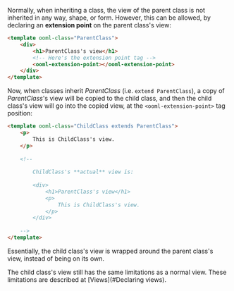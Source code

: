 Normally, when inheriting a class, the view of the parent class is not inherited in any way, shape, or form. However, this can be allowed, by declaring an **extension point** on the parent class's view:

```html
<template ooml-class="ParentClass">
    <div>
        <h1>ParentClass's view</h1>
        <!-- Here's the extension point tag -->
        <ooml-extension-point></ooml-extension-point>  
    </div>
</template>
```

Now, when classes inherit *ParentClass* (i.e. `extend ParentClass`), a copy of *ParentClass*'s view will be copied to the child class, and then the child class's view will go into the copied view, at the `<ooml-extension-point>` tag position:

```html
<template ooml-class="ChildClass extends ParentClass">
    <p>
        This is ChildClass's view.
    </p>
    
    <!--
    
        ChildClass's **actual** view is:
        
        <div>
            <h1>ParentClass's view</h1>
            <p>
                This is ChildClass's view.
            </p>
        </div>
        
    -->
</template>
```

Essentially, the child class's view is wrapped around the parent class's view, instead of being on its own.

The child class's view still has the same limitations as a normal view. These limitations are described at [Views](#Declaring views).
